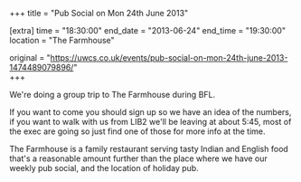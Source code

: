 +++
title = "Pub Social on Mon 24th June 2013"

[extra]
time = "18:30:00"
end_date = "2013-06-24"
end_time = "19:30:00"
location = "The Farmhouse"

original = "https://uwcs.co.uk/events/pub-social-on-mon-24th-june-2013-1474489079896/"    
+++

We're doing a group trip to The Farmhouse during BFL.

If you want to come you should sign up so we have an idea of the numbers, if you want to walk with us from LIB2 we'll be leaving at about 5:45, most of the exec are going so just find one of those for more info at the time.

The Farmhouse is a family restaurant serving tasty Indian and English food that's a reasonable amount further than the place where we have our weekly pub social, and the location of holiday pub.

